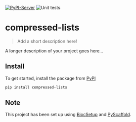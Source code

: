 [![PyPI-Server](https://img.shields.io/pypi/v/compressed-lists.svg)](https://pypi.org/project/compressed-lists/)
![Unit tests](https://github.com/BiocPy/compressed-lists/actions/workflows/pypi-test.yml/badge.svg)

# compressed-lists

> Add a short description here!

A longer description of your project goes here...

## Install

To get started, install the package from [PyPI](https://pypi.org/project/compressed-lists/)

```bash
pip install compressed-lists
```

<!-- biocsetup-notes -->

## Note

This project has been set up using [BiocSetup](https://github.com/biocpy/biocsetup)
and [PyScaffold](https://pyscaffold.org/).

